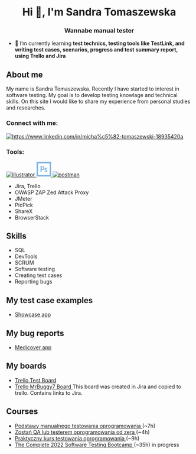 <h1 align="center">Hi 👋, I'm Sandra Tomaszewska</h1>
<h3 align="center">Wannabe manual tester</h3>

- 🌱 I’m currently learning **test technics, testing tools like TestLink, and writing test cases, scenarios, progress and test summary report, using Trello and Jira**

## About me
My name is Sandra Tomaszewska. Recently I have started to interest in software testing. My goal is to develop testing knowlage and technical skills. On this site I would like to share my experience from personal studies and researches.

<h3 align="left">Connect with me:</h3>
<p align="left">
<a href="https://www.linkedin.com/in/sandra-tomaszewska-44a194209" target="blank"><img align="center" src="https://raw.githubusercontent.com/rahuldkjain/github-profile-readme-generator/master/src/images/icons/Social/linked-in-alt.svg" alt="https://www.linkedin.com/in/micha%c5%82-tomaszewski-18935420a" height="30" width="40" /></a>
</p>

<h3 align="left">Tools:</h3>
<p align="left"> <a href="https://www.adobe.com/in/products/illustrator.html" target="_blank" rel="noreferrer"> <img src="https://www.vectorlogo.zone/logos/adobe_illustrator/adobe_illustrator-icon.svg" alt="illustrator" width="40" height="40"/> </a> <a href="https://www.photoshop.com/en" target="_blank" rel="noreferrer"> <img src="https://raw.githubusercontent.com/devicons/devicon/master/icons/photoshop/photoshop-line.svg" alt="photoshop" width="40" height="40"/> </a> <a href="https://postman.com" target="_blank" rel="noreferrer"> <img src="https://www.vectorlogo.zone/logos/getpostman/getpostman-icon.svg" alt="postman" width="40" height="40"/> </a> </p>

- Jira, Trello
- OWASP ZAP Zed Attack Proxy
- JMeter
- PicPick
- ShareX
- BrowserStack

## Skills
- SQL
- DevTools
- SCRUM
- Software testing
- Creating test cases
- Reporting bugs


## My test case examples
- <a href="https://docs.google.com/spreadsheets/d/1ZYykz0B8h7jFr7COK4osuiQwIc71FrDlBEFJn1RPQf8/edit?usp=sharing" target="blank">Showcase app </a>

## My bug reports
- <a href="https://drive.google.com/file/d/1Me28k2wYgjXoc9UVCAuNH1WXzQxshO3n/view?usp=sharing" target="blank">Medicover app </a>

## My boards
- <a href="https://trello.com/b/lXzlqJMT/test-board" target="blank">Trello Test Board </a>
- <a href="https://trello.com/b/eJnbES6W/mrbuggy-7" target="blank">Trello MrBuggy7 Board </a> This board was created in Jira and copied to trello. Contains links to Jira.

## Courses
- <a href="https://www.udemy.com/course/kurs-testowania-oprogramowania/" target="blank">Podstawy manualnego testowania oprogramowania </a> (~7h)
- <a href="https://www.udemy.com/course/zostan-qa-od-zera/" target="blank">Zostań QA lub testerem oprogramowania od zera </a> (~4h) 
- <a href="https://www.udemy.com/course/praktyczny-kurs-testowania-oprogramowania/" target="blank">Praktyczny kurs testowania oprogramowania </a> (~9h)
- <a href="https://www.udemy.com/course/testerbootcamp/" target="blank"> The Complete 2022 Software Testing Bootcamp </a> (~35h) in progress
